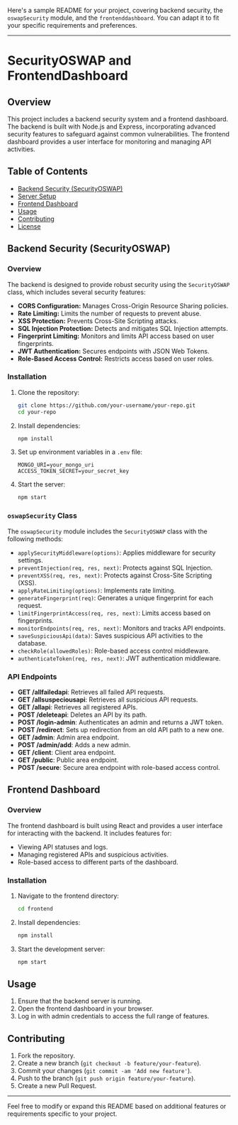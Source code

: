 Here's a sample README for your project, covering backend security, the `oswapSecurity` module, and the `frontenddashboard`. You can adapt it to fit your specific requirements and preferences.

---

# SecurityOSWAP and FrontendDashboard

## Overview

This project includes a backend security system and a frontend dashboard. The backend is built with Node.js and Express, incorporating advanced security features to safeguard against common vulnerabilities. The frontend dashboard provides a user interface for monitoring and managing API activities.

## Table of Contents

- [Backend Security (SecurityOSWAP)](#backend-security-securityoswap)
- [Server Setup](#server-setup)
- [Frontend Dashboard](#frontend-dashboard)
- [Usage](#usage)
- [Contributing](#contributing)
- [License](#license)

## Backend Security (SecurityOSWAP)

### Overview

The backend is designed to provide robust security using the `SecurityOSWAP` class, which includes several security features:

- **CORS Configuration:** Manages Cross-Origin Resource Sharing policies.
- **Rate Limiting:** Limits the number of requests to prevent abuse.
- **XSS Protection:** Prevents Cross-Site Scripting attacks.
- **SQL Injection Protection:** Detects and mitigates SQL Injection attempts.
- **Fingerprint Limiting:** Monitors and limits API access based on user fingerprints.
- **JWT Authentication:** Secures endpoints with JSON Web Tokens.
- **Role-Based Access Control:** Restricts access based on user roles.

### Installation

1. Clone the repository:
   ```bash
   git clone https://github.com/your-username/your-repo.git
   cd your-repo
   ```

2. Install dependencies:
   ```bash
   npm install
   ```

3. Set up environment variables in a `.env` file:
   ```env
   MONGO_URI=your_mongo_uri
   ACCESS_TOKEN_SECRET=your_secret_key
   ```

4. Start the server:
   ```bash
   npm start
   ```

### `oswapSecurity` Class

The `oswapSecurity` module includes the `SecurityOSWAP` class with the following methods:

- `applySecurityMiddleware(options)`: Applies middleware for security settings.
- `preventInjection(req, res, next)`: Protects against SQL Injection.
- `preventXSS(req, res, next)`: Protects against Cross-Site Scripting (XSS).
- `applyRateLimiting(options)`: Implements rate limiting.
- `generateFingerprint(req)`: Generates a unique fingerprint for each request.
- `limitFingerprintAccess(req, res, next)`: Limits access based on fingerprints.
- `monitorEndpoints(req, res, next)`: Monitors and tracks API endpoints.
- `saveSuspiciousApi(data)`: Saves suspicious API activities to the database.
- `checkRole(allowedRoles)`: Role-based access control middleware.
- `authenticateToken(req, res, next)`: JWT authentication middleware.

### API Endpoints

- **GET /allfailedapi**: Retrieves all failed API requests.
- **GET /allsuspeciousapi**: Retrieves all suspicious API requests.
- **GET /allapi**: Retrieves all registered APIs.
- **POST /deleteapi**: Deletes an API by its path.
- **POST /login-admin**: Authenticates an admin and returns a JWT token.
- **POST /redirect**: Sets up redirection from an old API path to a new one.
- **GET /admin**: Admin area endpoint.
- **POST /admin/add**: Adds a new admin.
- **GET /client**: Client area endpoint.
- **GET /public**: Public area endpoint.
- **POST /secure**: Secure area endpoint with role-based access control.

## Frontend Dashboard

### Overview

The frontend dashboard is built using React and provides a user interface for interacting with the backend. It includes features for:

- Viewing API statuses and logs.
- Managing registered APIs and suspicious activities.
- Role-based access to different parts of the dashboard.

### Installation

1. Navigate to the frontend directory:
   ```bash
   cd frontend
   ```

2. Install dependencies:
   ```bash
   npm install
   ```

3. Start the development server:
   ```bash
   npm start
   ```

## Usage

1. Ensure that the backend server is running.
2. Open the frontend dashboard in your browser.
3. Log in with admin credentials to access the full range of features.

## Contributing

1. Fork the repository.
2. Create a new branch (`git checkout -b feature/your-feature`).
3. Commit your changes (`git commit -am 'Add new feature'`).
4. Push to the branch (`git push origin feature/your-feature`).
5. Create a new Pull Request.
---

Feel free to modify or expand this README based on additional features or requirements specific to your project.
